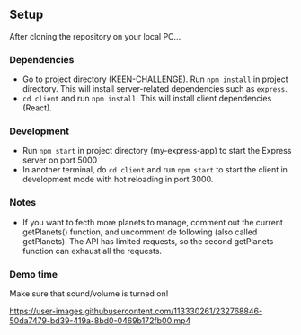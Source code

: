 ## Setup

After cloning the repository on your local PC...

### Dependencies

- Go to project directory (KEEN-CHALLENGE). Run `npm install` in project directory. This will install server-related dependencies such as `express`.
- `cd client` and run `npm install`. This will install client dependencies (React).

### Development

- Run `npm start` in project directory (my-express-app) to start the Express server on port 5000
- In another terminal, do `cd client` and run `npm start` to start the client in development mode with hot reloading in port 3000.

### Notes

- If you want to fecth more planets to manage, comment out the current getPlanets() function, and uncomment de following (also called getPlanets). The API has limited requests, so the second getPlanets function can exhaust all the requests. 

### Demo time
Make sure that sound/volume is turned on!

https://user-images.githubusercontent.com/113330261/232768846-50da7479-bd39-419a-8bd0-0469b172fb00.mp4

